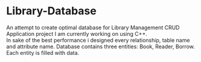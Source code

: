 # Library-Database

An attempt to create optimal database for Library Management CRUD Application project I am currently working on using C++.    
In sake of the best performance i designed every relationship, table name and attribute name. Database contains three entities: Book, Reader, Borrow. Each entity is filled with data.
